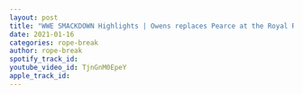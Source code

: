 ```yaml
---
layout: post
title: "WWE SMACKDOWN Highlights | Owens replaces Pearce at the Royal Rumble | Ding Dong Hello"
date: 2021-01-16
categories: rope-break
author: rope-break
spotify_track_id: 
youtube_video_id: TjnGnM0EpeY
apple_track_id: 
---
```

